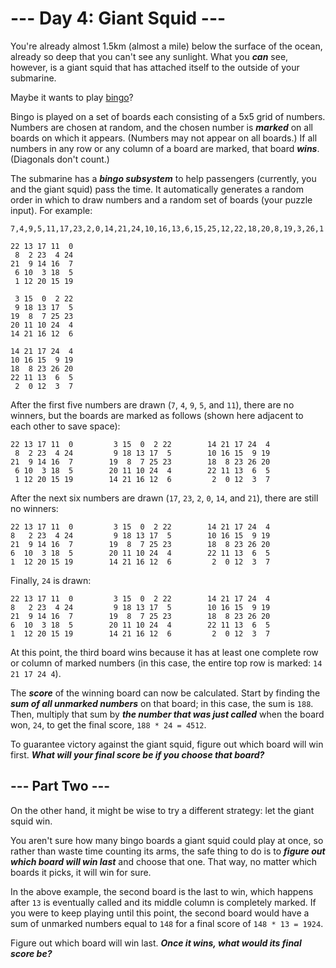 # --- Day 4: Giant Squid ---

You're already almost 1.5km (almost a mile) below the surface of the ocean, already so deep that you can't see any
sunlight. What you **_can_** see, however, is a giant squid that has attached itself to the outside of your submarine.

Maybe it wants to play [bingo](<https://en.wikipedia.org/wiki/Bingo_(American_version)>)?

Bingo is played on a set of boards each consisting of a 5x5 grid of numbers. Numbers are chosen at random, and the
chosen number is **_marked_** on all boards on which it appears. (Numbers may not appear on all boards.) If all numbers
in any row or any column of a board are marked, that board **_wins_**. (Diagonals don't count.)

The submarine has a **_bingo subsystem_** to help passengers (currently, you and the giant squid) pass the time. It
automatically generates a random order in which to draw numbers and a random set of boards (your puzzle input). For
example:

```
7,4,9,5,11,17,23,2,0,14,21,24,10,16,13,6,15,25,12,22,18,20,8,19,3,26,1

22 13 17 11  0
 8  2 23  4 24
21  9 14 16  7
 6 10  3 18  5
 1 12 20 15 19

 3 15  0  2 22
 9 18 13 17  5
19  8  7 25 23
20 11 10 24  4
14 21 16 12  6

14 21 17 24  4
10 16 15  9 19
18  8 23 26 20
22 11 13  6  5
 2  0 12  3  7
```

After the first five numbers are drawn (`7`, `4`, `9`, `5`, and `11`), there are no winners, but the boards are marked
as follows (shown here adjacent to each other to save space):

```
22 13 17 11  0         3 15  0  2 22        14 21 17 24  4
 8  2 23  4 24         9 18 13 17  5        10 16 15  9 19
21  9 14 16  7        19  8  7 25 23        18  8 23 26 20
 6 10  3 18  5        20 11 10 24  4        22 11 13  6  5
 1 12 20 15 19        14 21 16 12  6         2  0 12  3  7
```

After the next six numbers are drawn (`17`, `23`, `2`, `0`, `14`, and `21`), there are still no winners:

```
22 13 17 11  0         3 15  0  2 22        14 21 17 24  4
8   2 23  4 24         9 18 13 17  5        10 16 15  9 19
21  9 14 16  7        19  8  7 25 23        18  8 23 26 20
6  10  3 18  5        20 11 10 24  4        22 11 13  6  5
1  12 20 15 19        14 21 16 12  6         2  0 12  3  7
```

Finally, `24` is drawn:

```
22 13 17 11  0         3 15  0  2 22        14 21 17 24  4
8   2 23  4 24         9 18 13 17  5        10 16 15  9 19
21  9 14 16  7        19  8  7 25 23        18  8 23 26 20
6  10  3 18  5        20 11 10 24  4        22 11 13  6  5
1  12 20 15 19        14 21 16 12  6         2  0 12  3  7
```

At this point, the third board wins because it has at least one complete row or column of marked numbers (in this case,
the entire top row is marked: `14 21 17 24 4`).

The **_score_** of the winning board can now be calculated. Start by finding the **_sum of all unmarked numbers_** on
that board; in this case, the sum is `188`. Then, multiply that sum by **_the number that was just called_** when the
board won, `24`, to get the final score, `188 * 24 = 4512`.

To guarantee victory against the giant squid, figure out which board will win first. **_What will your final score be if
you choose that board?_**

## --- Part Two ---

On the other hand, it might be wise to try a different strategy: let the giant squid win.

You aren't sure how many bingo boards a giant squid could play at once, so rather than waste time counting its arms, the
safe thing to do is to **_figure out which board will win last_** and choose that one. That way, no matter which boards
it picks, it will win for sure.

In the above example, the second board is the last to win, which happens after `13` is eventually called and its middle
column is completely marked. If you were to keep playing until this point, the second board would have a sum of unmarked
numbers equal to `148` for a final score of `148 * 13 = 1924`.

Figure out which board will win last. **_Once it wins, what would its final score be?_**

